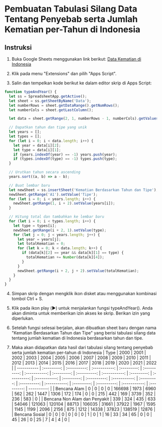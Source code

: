 # Pembuatan Tabulasi Silang Data Tentang Penyebab serta Jumlah Kematian per-Tahun di Indonesia

## Instruksi

1. Buka Google Sheets menggunakan link berikut: [Data Kematian di Indonesia](https://docs.google.com/spreadsheets/d/1qrKm91qsGDLg6CyhL4qR8j2uG7qLzw-QU8kdi1bbvyA/edit?usp=sharing)

2. Klik pada menu "Extensions" dan pilih "Apps Script".

3. Salin dan tempelkan kode berikut ke dalam editor skrip di Apps Script:

```javascript
function typeAndYear() {
  let ss = SpreadsheetApp.getActive();
  let sheet = ss.getSheetByName('Data');
  let numberRows = sheet.getDataRange().getNumRows();
  let numberCols = sheet.getLastColumn();

  let data = sheet.getRange(2, 1, numberRows - 1, numberCols).getValues();

  // Dapatkan tahun dan tipe yang unik
  let years = [];
  let types = [];
  for (let i = 0; i < data.length; i++) {
    let year = data[i][2];
    let type = data[i][1];
    if (years.indexOf(year) == -1) years.push(year);
    if (types.indexOf(type) == -1) types.push(type);
  }

  // Urutkan tahun secara ascending
  years.sort((a, b) => a - b);

  // Buat lembar baru
  let newSheet = ss.insertSheet('Kematian Berdasarkan Tahun dan Tipe');
  newSheet.getRange('A1').setValue('Tipe');
  for (let i = 0; i < years.length; i++) {
    newSheet.getRange(1, i + 2).setValue(years[i]);
  }

  // Hitung total dan tambahkan ke lembar baru
  for (let i = 0; i < types.length; i++) {
    let type = types[i];
    newSheet.getRange(i + 2, 1).setValue(type);
    for (let j = 0; j < years.length; j++) {
      let year = years[j];
      let totalKematian = 0;
      for (let k = 0; k < data.length; k++) {
        if (data[k][2] == year && data[k][1] == type) {
          totalKematian += Number(data[k][4]);
        }
      }
      newSheet.getRange(i + 2, j + 2).setValue(totalKematian);
    }
  }
}
```
4. Simpan skrip dengan mengklik ikon disket atau menggunakan kombinasi tombol Ctrl + S.

5. Klik pada ikon play (▶️) untuk menjalankan fungsi typeAndYear(). Anda akan diminta untuk memberikan izin akses ke skrip. Berikan izin yang diperlukan.

6. Setelah fungsi selesai berjalan, akan dibuatkan sheet baru dengan nama "Kematian Berdasarkan Tahun dan Tipe" yang berisi tabulasi silang data tentang jumlah kematian di Indonesia berdasarkan tahun dan tipe.

7. Maka akan didapatkan data hasil dari tabulasi silang tentang penyebab serta jumlah kematian per-tahun di Indonesia
| Type | 2000 | 2001 | 2002 | 2003 | 2004 | 2005 | 2006 | 2007 | 2008 | 2009 | 2010 | 2011 | 2012 | 2013 | 2014 | 2015 | 2016 | 2017 | 2018 | 2019 | 2020 | 2021 | 2022 |
| ----------- | :---------: | :----------: | :-----------: | :---------: | :----------: | :-----------: | :---------: | :----------: | :-----------: | :---------: | :----------: | :-----------: | :---------: | :----------: | :-----------: | :---------: | :----------: | :-----------: | :---------: | :----------: | :-----------: | :---------: | ----------: | 
| Bencana Alam | 0 | 0 | 0 | 0 | 166698 | 1973 | 6960 | 562 | 262 | 1447 | 1306 | 172 | 174 | 0 | 0 | 215 | 442 | 169 | 3739 | 352 | 236 | 583 | 0 |
| Bencana Non Alam dan Penyakit | 339 | 324 | 435 | 633 | 54046 | 121063 | 120104 | 88713 | 106035 | 31661 | 37922 | 1967 | 1595 | 1145 | 1199 | 2096 | 2156 | 875 | 1212 | 14338 | 37823 | 138519 | 12876 |
| Bencana Sosial | 0 | 0 | 0 | 0 | 0 | 0 | 1 | 0 | 1 | 16 | 33 | 34 | 65 | 0 | 0 | 45 | 26 | 0 | 25 | 7 | 4 | 4 | 0 |